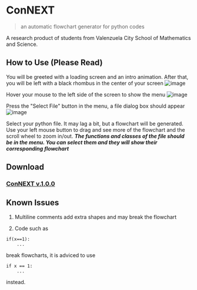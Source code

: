 # ConNEXT
> an automatic flowchart generator for python codes

A research product of students from Valenzuela City School of Mathematics and Science.

## How to Use (Please Read)
You will be greeted with a loading screen and an intro animation. After that, you will be left with a black rhombus in the center of your screen
![image](https://github.com/Goodymind/ConNEXT/assets/105787755/e31535f9-35f5-49a3-9b69-43735a79527f)

Hover your mouse to the left side of the screen to show the menu
![image](https://github.com/Goodymind/ConNEXT/assets/105787755/d760c09f-c0c8-4e2b-a75a-da5e906fc832)

Press the "Select File" button in the menu, a file dialog box should appear
![image](https://github.com/Goodymind/ConNEXT/assets/105787755/89085081-098c-4066-a0c1-d66a16e7a99f)

Select your python file. It may lag a bit, but a flowchart will be generated. Use your left mouse button to drag and see more of the flowchart and the scroll wheel to zoom in/out.
<b><i> The functions and classes of the file should be in the menu. You can select them and they will show their corresponding flowchart </b></i>

## Download
### [ConNEXT v.1.0.0](https://github.com/Goodymind/ConNEXT/releases/tag/v1.0.0)

## Known Issues

1. Multiline comments add extra shapes and may break the flowchart

2. Code such as
```
if(x==1):
    ... 
```
break flowcharts, it is adviced to use

```
if x == 1:
    ...
```

instead.


